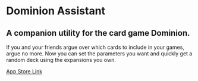 # Dominion Assistant

## A companion utility for the card game Dominion. 

If you and your friends argue over which cards to include in your games, argue no more. Now you can set the parameters you want and quickly get a random deck using the expansions you own.

[App Store Link](https://apps.apple.com/us/app/dominion-assistant/id1458045869)
